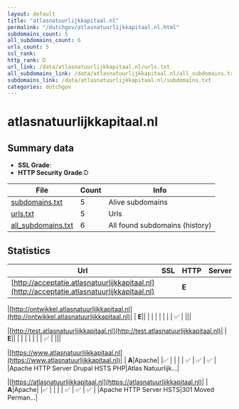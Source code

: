 ```yaml
---
layout: default
title: "atlasnatuurlijkkapitaal.nl"
permalink: "/dutchgov/atlasnatuurlijkkapitaal.nl.html"
subdomains_count: 5
all_subdomains_count: 6
urls_count: 5
ssl_rank: 
http_rank: D
url_link: /data/atlasnatuurlijkkapitaal.nl/urls.txt
all_subdomains_link: /data/atlasnatuurlijkkapitaal.nl/all_subdomains.txt
subdomains_link: /data/atlasnatuurlijkkapitaal.nl/subdomains.txt
categories: dutchgov
---
```



# atlasnatuurlijkkapitaal.nl
## Summary data


 - **SSL Grade**:
 - **HTTP Security Grade**:D


| File       | Count | Info |
|------------|-------|------|
|[subdomains.txt](/data/atlasnatuurlijkkapitaal.nl/subdomains.txt)|5|Alive subdomains|
|[urls.txt](/data/atlasnatuurlijkkapitaal.nl/urls.txt)|5|Urls|
|[all_subdomains.txt](/data/atlasnatuurlijkkapitaal.nl/all_subdomains.txt)|6|All found subdomains (history)|


## Statistics


| Url | SSL | HTTP | Server | Cookie | HSTS | CORS | CTO | CSP | XFO | XXP | RP |FP| Tech |Title |
|--------|-------|-------|------|------|------|------|------|------|------|------|------|------|------|------|
|[http://acceptatie.atlasnatuurlijkkapitaal.nl](http://acceptatie.atlasnatuurlijkkapitaal.nl)| | **E**|| | | | | | | | :white_check_mark: | |||


|[http://ontwikkel.atlasnatuurlijkkapitaal.nl](http://ontwikkel.atlasnatuurlijkkapitaal.nl)| | **E**|| | | | | | | | :white_check_mark: | |||


|[http://test.atlasnatuurlijkkapitaal.nl](http://test.atlasnatuurlijkkapitaal.nl)| | **E**|| | | | | | | | :white_check_mark: | |||


|[https://www.atlasnatuurlijkkapitaal.nl](https://www.atlasnatuurlijkkapitaal.nl)| | **A**|Apache| |:white_check_mark: | | | | :white_check_mark: | :white_check_mark: | :white_check_mark: | |Apache HTTP Server Drupal HSTS PHP|Atlas Natuurlijk...|


|[https://atlasnatuurlijkkapitaal.nl](https://atlasnatuurlijkkapitaal.nl)| | **A**|Apache| |:white_check_mark: | | | | :white_check_mark: | :white_check_mark: | :white_check_mark: | |Apache HTTP Server HSTS|301 Moved Perman...|

